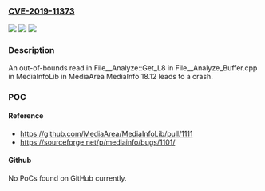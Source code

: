 ### [CVE-2019-11373](https://cve.mitre.org/cgi-bin/cvename.cgi?name=CVE-2019-11373)
![](https://img.shields.io/static/v1?label=Product&message=n%2Fa&color=blue)
![](https://img.shields.io/static/v1?label=Version&message=n%2Fa&color=blue)
![](https://img.shields.io/static/v1?label=Vulnerability&message=n%2Fa&color=brighgreen)

### Description

An out-of-bounds read in File__Analyze::Get_L8 in File__Analyze_Buffer.cpp in MediaInfoLib in MediaArea MediaInfo 18.12 leads to a crash.

### POC

#### Reference
- https://github.com/MediaArea/MediaInfoLib/pull/1111
- https://sourceforge.net/p/mediainfo/bugs/1101/

#### Github
No PoCs found on GitHub currently.

